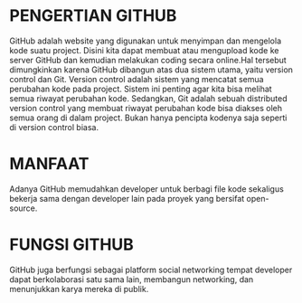 # PENGERTIAN GITHUB

GitHub adalah website yang digunakan untuk menyimpan dan mengelola kode suatu project. Disini kita dapat membuat atau mengupload kode ke server GitHub dan kemudian melakukan coding secara online.Hal tersebut dimungkinkan karena GitHub dibangun atas dua sistem utama, yaitu version control dan Git. Version control adalah sistem yang mencatat semua perubahan kode pada project. Sistem ini penting agar kita bisa melihat semua riwayat perubahan kode. Sedangkan, Git adalah sebuah distributed version control yang membuat riwayat perubahan kode bisa diakses oleh semua orang di dalam project. Bukan hanya pencipta kodenya saja seperti di version control biasa.

# MANFAAT

Adanya GitHub memudahkan developer untuk berbagi file kode sekaligus bekerja sama dengan developer lain pada proyek yang bersifat open-source.

# FUNGSI GITHUB

GitHub juga berfungsi sebagai platform social networking tempat developer dapat berkolaborasi satu sama lain, membangun networking, dan menunjukkan karya mereka di publik.
